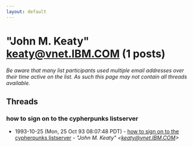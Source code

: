 ```yaml
---
layout: default
---
```


# "John M. Keaty" <keaty@vnet.IBM.COM> (1 posts)

_Be aware that many list participants used multiple email addresses over their time active on the list. As such this page may not contain all threads available._

## Threads

### how to sign on to the cypherpunks listserver
+ 1993-10-25 (Mon, 25 Oct 93 08:07:48 PDT) - [how to sign on to the cypherpunks listserver](/archive/1993/10/8aae175e87a98255ff26aaf3bfc236647772b67429a6326864cc6acb006a7c1d) - _"John M. Keaty" \<keaty@vnet.IBM.COM\>_

